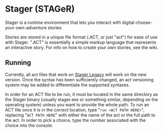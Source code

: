 # Stager (STAGeR)
Stager is a runtime environment that lets you interact with digital choose-your-own-adventure stories. 

Stories are stored in a unique file format (.ACT, or just "act") for ease of use with Stager. ".ACT" is essentially a simple markup language that represents an interactive story. For info on how to create your own stories, see the wiki.

## Running
Currently, all act files that work on [Stager Legacy](github.com/rtificr/stager-legacy) will work on the new version. Once the syntax has been sufficiently changed, an act versioning system may be added to differentiate the supported syntaxes.

In order for an ACT file to be run, it must be located in the same directory as the Stager binary (usually stager.exe or something similar, depending on the operating system) unless you want to provide the whole path. To run an ACT file once it is in the correct location, type "`run <ACT PATH HERE>`", replacing "`ACT PATH HERE`" with either the name of the act or the full path to the act. In order to pick a choice, type the number associated with the choice into the console. 
